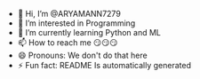 - 👋 Hi, I’m @ARYAMANN7279
- 👀 I’m interested in Programming
- 🌱 I’m currently learning Python and ML
- 📫 How to reach me 😏😏😏
- 😄 Pronouns: We don't do that here
- ⚡ Fun fact: README Is automatically generated

<!---
ARYAMANN7279/ARYAMANN7279 is a ✨ special ✨ repository because its `README.md` (this file) appears on your GitHub profile.
You can click the Preview link to take a look at your changes.
--->
